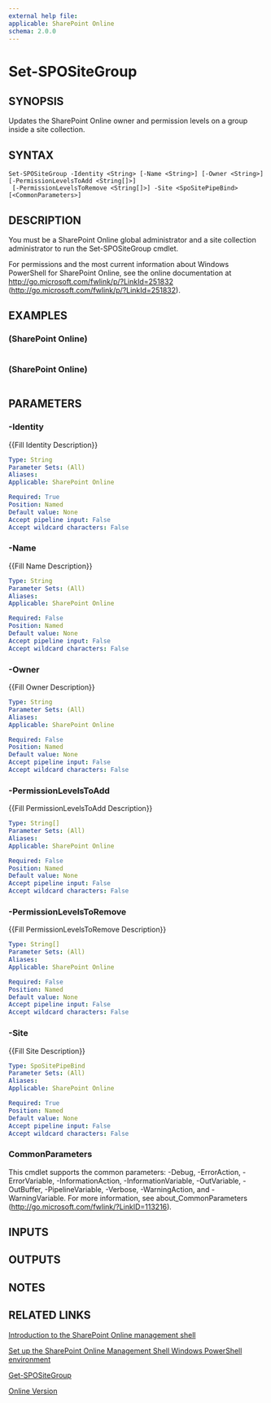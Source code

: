 ```yaml
---
external help file: 
applicable: SharePoint Online
schema: 2.0.0
---
```


# Set-SPOSiteGroup

## SYNOPSIS
Updates the SharePoint Online owner and permission levels on a group inside a site collection.

## SYNTAX

```
Set-SPOSiteGroup -Identity <String> [-Name <String>] [-Owner <String>] [-PermissionLevelsToAdd <String[]>]
 [-PermissionLevelsToRemove <String[]>] -Site <SpoSitePipeBind> [<CommonParameters>]
```

## DESCRIPTION
You must be a SharePoint Online global administrator and a site collection administrator to run the Set-SPOSiteGroup cmdlet.

For permissions and the most current information about Windows PowerShell for SharePoint Online, see the online documentation at http://go.microsoft.com/fwlink/p/?LinkId=251832 (http://go.microsoft.com/fwlink/p/?LinkId=251832).

## EXAMPLES

###   (SharePoint Online)
```

```

###   (SharePoint Online)
```

```

## PARAMETERS

### -Identity
{{Fill Identity Description}}

```yaml
Type: String
Parameter Sets: (All)
Aliases: 
Applicable: SharePoint Online

Required: True
Position: Named
Default value: None
Accept pipeline input: False
Accept wildcard characters: False
```

### -Name
{{Fill Name Description}}

```yaml
Type: String
Parameter Sets: (All)
Aliases: 
Applicable: SharePoint Online

Required: False
Position: Named
Default value: None
Accept pipeline input: False
Accept wildcard characters: False
```

### -Owner
{{Fill Owner Description}}

```yaml
Type: String
Parameter Sets: (All)
Aliases: 
Applicable: SharePoint Online

Required: False
Position: Named
Default value: None
Accept pipeline input: False
Accept wildcard characters: False
```

### -PermissionLevelsToAdd
{{Fill PermissionLevelsToAdd Description}}

```yaml
Type: String[]
Parameter Sets: (All)
Aliases: 
Applicable: SharePoint Online

Required: False
Position: Named
Default value: None
Accept pipeline input: False
Accept wildcard characters: False
```

### -PermissionLevelsToRemove
{{Fill PermissionLevelsToRemove Description}}

```yaml
Type: String[]
Parameter Sets: (All)
Aliases: 
Applicable: SharePoint Online

Required: False
Position: Named
Default value: None
Accept pipeline input: False
Accept wildcard characters: False
```

### -Site
{{Fill Site Description}}

```yaml
Type: SpoSitePipeBind
Parameter Sets: (All)
Aliases: 
Applicable: SharePoint Online

Required: True
Position: Named
Default value: None
Accept pipeline input: False
Accept wildcard characters: False
```

### CommonParameters
This cmdlet supports the common parameters: -Debug, -ErrorAction, -ErrorVariable, -InformationAction, -InformationVariable, -OutVariable, -OutBuffer, -PipelineVariable, -Verbose, -WarningAction, and -WarningVariable. For more information, see about_CommonParameters (http://go.microsoft.com/fwlink/?LinkID=113216).

## INPUTS

## OUTPUTS

## NOTES

## RELATED LINKS

[Introduction to the SharePoint Online management shell]()

[Set up the SharePoint Online Management Shell Windows PowerShell environment]()

[Get-SPOSiteGroup]()

[Online Version](http://technet.microsoft.com/EN-US/library/c6450a79-d9d9-4584-9158-c47e12249cd4(Office.15).aspx)

